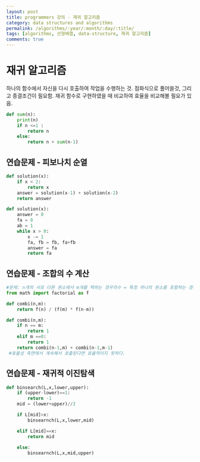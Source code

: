 ```yaml
---
layout: post
title: programmers 강의 - 재귀 알고리즘
category: data structures and algorithms
permalink: /algorithms/:year/:month/:day/:title/
tags: [algorithms, 선형배열, data-structure, 재귀 알고리즘]
comments: true
---
```


# 재귀 알고리즘
하나의 함수에서 자신을 다시 호출하여 작업을 수행하는 것. 
점화식으로 풀어쓸것, 그리고 종결조건이 필요함. 
재귀 함수로 구현하였을 때 비교하여 효율을 비교해볼 필요가 있음. 

```python
def sum(n):
    print(n)
    if n <=1 :
        return n
    else:
        return n + sum(n-1)
```

## 연습문제 - 피보나치 순열
```python
def solution(x):
    if x < 2:
        return x
    answer = solution(x-1) + solution(x-2)
    return answer

def solution(x):
    answer = 0
    fa = 0
    ab = 1
    while x > 0:
        x -= 1
        fa, fb = fb, fa+fb
        answer = fa
        return fa
```

## 연습문제 - 조합의 수 계산
```python
#문제: n개의 서로 다른 원소에서 m개를 택하는 경우의수 = 특정 하나의 원소를 포함하는 경우와 그렇지 않은 경우를 따로 계산해서 더한다. 
from math import factorial as f

def combi(n,m):
    return f(n) / (f(m) * f(n-m))

def combi(n,m):
    if n == m:
        return 1
    elif m ==0:
        return 1
    return combi(n-1,m) + combi(n-1,m-1)
 #효율성 측면에서 계속해서 호출된다면 효율적이지 못하다. 
```

## 연습문제 - 재귀적 이진탐색
```python
def binsearch(L,x,lower,upper):
    if (upper-lower)==1:
        return -1
    mid = (lower+upper)//2

    if L[mid]>x:
        binsearnch(L,x,lower,mid)

    elif L[mid]==x:
        return mid
    
    else: 
        binsearnch(L,x,mid,upper)
```